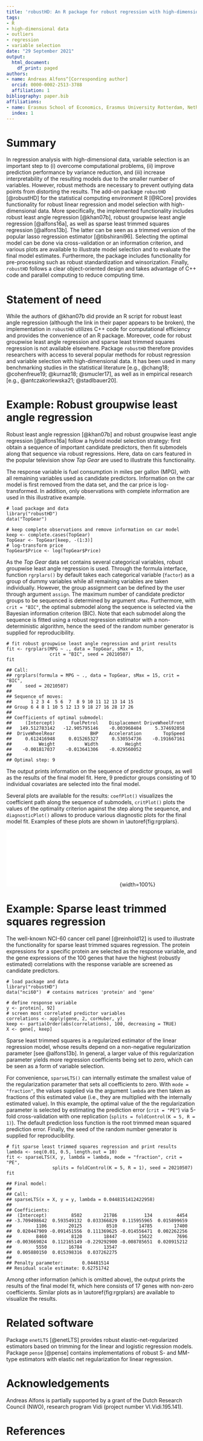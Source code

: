 ```yaml
---
title: 'robustHD: An R package for robust regression with high-dimensional data'
tags:
- R
- high-dimensional data
- outliers
- regression
- variable selection
date: "29 September 2021"
output:
  html_document:
    df_print: paged
authors:
- name: Andreas Alfons^[Corresponding author]
  orcid: 0000-0002-2513-3788
  affiliation: 1
bibliography: paper.bib
affiliations:
- name: Erasmus School of Economics, Erasmus University Rotterdam, Netherlands
  index: 1
---
```



# Summary

In regression analysis with high-dimensional data, variable selection is an 
important step to (i) overcome computational problems, (ii) improve prediction 
performance by variance reduction, and (iii) increase interpretability of the 
resulting models due to the smaller number of variables.  However, robust 
methods are necessary to prevent outlying data points from distorting the 
results.  The add-on package `robustHD` [@robustHD] for the statistical 
computing environment R [@RCore] provides functionality for robust linear 
regression and model selection with high-dimensional data.  More specifically, 
the implemented functionality includes robust least angle regression 
[@khan07b], robust groupwise least angle regression [@alfons16a], as well 
as sparse least trimmed squares regression [@alfons13b]. The latter can be 
seen as a trimmed version of the popular lasso regression estimator 
[@tibshirani96].  Selecting the optimal model can be done via cross-validation 
or an information criterion, and various plots are available to illustrate 
model selection and to evaluate the final model estimates.  Furthermore, 
the package includes functionality for pre-processing such as robust 
standardization and winsorization.  Finally, `robustHD` follows a clear 
object-oriented design and takes advantage of C++ code and parallel computing 
to reduce computing time. 


# Statement of need

While the authors of @khan07b did provide an R script for robust least 
angle regression (although the link in their paper appears to be broken), 
the implementation in `robustHD` utilizes C++ code for computational 
efficiency and provides the convenience of an R package.  Moreover, code 
for robust groupwise least angle regression and sparse least trimmed 
squares regression is not available elsewhere.  Package `robustHD` 
therefore provides researchers with access to several popular methods 
for robust regression and variable selection with high-dimensional 
data.  It has been used in many benchmarking studies in the statistical 
literature [e.g., @chang18; @cohenfreue19; @kurnaz18; @smucler17], as well 
as in empirical research [e.g., @antczakorlewska21; @stadlbauer20].


# Example: Robust groupwise least angle regression

Robust least angle regression [@khan07b] and robust groupwise least angle 
regression [@alfons16a] follow a hybrid model selection strategy: first obtain 
a sequence of important candidate predictors, then fit submodels along that 
sequence via robust regressions.  Here, data on cars featured in the popular 
television show *Top Gear* are used to illustrate this functionality.

The response variable is fuel consumption in miles per gallon (MPG), 
with all remaining variables used as candidate predictors.  Information 
on the car model is first removed from the data set, and the car price is 
log-transformed.  In addition, only observations with complete information 
are used in this illustrative example.

```
# load package and data
library("robustHD")
data("TopGear")

# keep complete observations and remove information on car model
keep <- complete.cases(TopGear)
TopGear <- TopGear[keep, -(1:3)]
# log-transform price
TopGear$Price <- log(TopGear$Price)
```

As the *Top Gear* data set contains several categorical variables, robust 
groupwise least angle regression is used.  Through the formula interface, 
function `rgrplars()` by default takes each categorical variable (`factor`) 
as a group of dummy variables while all remaining variables are taken 
individually.  However, the group assignment can be defined by the user 
through argument `assign`.  The maximum number of candidate predictor groups 
to be sequenced is determined by argument `sMax`.    Furthermore, with 
`crit = "BIC"`, the optimal submodel along the sequence is selected via 
the Bayesian information criterion (BIC).  Note that each submodel along 
the sequence is fitted using a robust regression estimator with a 
non-deterministic algorithm, hence the seed of the random number 
generator is supplied for reproducibility.

```
# fit robust groupwise least angle regression and print results
fit <- rgrplars(MPG ~ ., data = TopGear, sMax = 15, 
                crit = "BIC", seed = 20210507)
fit
```

```
## Call:
## rgrplars(formula = MPG ~ ., data = TopGear, sMax = 15, crit = "BIC", 
##     seed = 20210507)
## 
## Sequence of moves:
##       1 2 3 4  5 6  7  8 9 10 11 12 13 14 15
## Group 6 4 8 1 10 5 12 13 9 18 27 16 28 17 26
## 
## Coefficients of optimal submodel:
##     (Intercept)      FuelPetrol    Displacement DriveWheelFront 
##   149.512783142   -12.905795146    -0.003968404     5.374692058 
##  DriveWheelRear             BHP    Acceleration        TopSpeed 
##     0.612416948     0.015265327     0.530554736    -0.191667161 
##          Weight           Width          Height 
##    -0.001817037    -0.013641306    -0.029560052 
## 
## Optimal step: 9
```

The output prints information on the sequence of predictor groups, as well as 
the results of the final model fit.  Here, 9 predictor groups consisting of 10 
individual covariates are selected into the final model.

Several plots are available for the results: `coefPlot()` visualizes the 
coefficient path along the sequence of submodels, `critPlot()` plots the 
values of the optimality criterion against the step along the sequence, and 
`diagnosticPlot()` allows to produce various diagnostic plots for the final 
model fit.  Examples of these plots are shown in \autoref{fig:rgrplars}.

![Examples of the coefficient plot (*left*), the optimality criterion plot (*center*), and the regression diagnostic plot (*right*) for output of function `rgrplars()` in package `robustHD`.\label{fig:rgrplars}](figure_rgrplars.pdf){width=100%}


# Example: Sparse least trimmed squares regression

The well-known NCI-60 cancer cell panel [@reinhold12] is used to illustrate 
the functionality for sparse least trimmed squares regression. The protein 
expressions for a specific protein are selected as the response variable, 
and the gene expressions of the 100 genes that have the highest (robustly 
estimated) correlations with the response variable are screened as candidate 
predictors.

```
# load package and data
library("robustHD")
data("nci60")  # contains matrices 'protein' and 'gene'

# define response variable
y <- protein[, 92]
# screen most correlated predictor variables
correlations <- apply(gene, 2, corHuber, y)
keep <- partialOrder(abs(correlations), 100, decreasing = TRUE)
X <- gene[, keep]
```

Sparse least trimmed squares is a regularized estimator of the linear 
regression model, whose results depend on a non-negative regularization 
parameter [see @alfons13b]. In general, a larger value of this regularization 
parameter yields more regression coefficients being set to zero, which can be 
seen as a form of variable selection.

For convenience, `sparseLTS()` can internally estimate the smallest value 
of the regularization parameter that sets all coefficients to zero.  With 
`mode = "fraction"`, the values supplied via the argument `lambda` are then 
taken as fractions of this estimated value (i.e., they are multiplied with 
the internally estimated value).  In this example, the optimal value of the 
the regularization parameter is selected by estimating the prediction error 
(`crit = "PE"`) via 5-fold cross-validation with one replication 
(`splits = foldControl(K = 5, R = 1)`). The default prediction loss function 
is the root trimmed mean squared prediction error.  Finally, the seed of the 
random number generator is supplied for reproducibility.

```
# fit sparse least trimmed squares regression and print results
lambda <- seq(0.01, 0.5, length.out = 10)
fit <- sparseLTS(X, y, lambda = lambda, mode = "fraction", crit = "PE",
                 splits = foldControl(K = 5, R = 1), seed = 20210507)
fit
```

```
## Final model:
## 
## Call:
## sparseLTS(x = X, y = y, lambda = 0.0448151412422958)
## 
## Coefficients:
##  (Intercept)         8502        21786          134         4454 
## -3.709498642  0.593549132  0.033366829  0.115955965  0.015899659 
##         1106        20125         8510        14785        17400 
##  0.020447909 -0.091451556  0.111369625 -0.014556471  0.002262256 
##         8460         8120        18447        15622         7696 
## -0.003669024  0.112165149 -0.229292900 -0.008785651  0.020915212 
##         5550        16784        13547 
##  0.005880150  0.015398316  0.037262275 
##                                    
## Penalty parameter:       0.04481514
## Residual scale estimate: 0.62751742
```

Among other information (which is omitted above), the output prints the 
results of the final model fit, which here consists of 17 genes with 
non-zero coefficients.  Similar plots as in \autoref{fig:rgrplars} are 
available to visualize the results.


# Related software

Package `enetLTS` [@enetLTS] provides robust elastic-net-regularized estimators 
based on trimming for the linear and logistic regression models.  Package 
`pense` [@pense] contains implementations of robust S- and MM-type estimators 
with elastic net regularization for linear regression.


# Acknowledgements

Andreas Alfons is partially supported by a grant of the Dutch Research Council 
(NWO), research program Vidi (project number VI.Vidi.195.141).


# References
